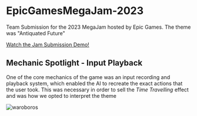 # EpicGamesMegaJam-2023
Team Submission for the 2023 MegaJam hosted by Epic Games. The theme was "Antiquated Future"

[Watch the Jam Submission Demo!](https://www.youtube.com/watch?v=Be72Lf7ZJJk&ab_channel=nullptr)

## Mechanic Spotlight - Input Playback
One of the core mechanics of the game was an input recording and playback system, which enabled the AI to recreate the exact actions that the user took. 
This was necessary in order to sell the *Time Travelling* effect and was how we opted to interpret the theme

![waroboros](https://github.com/samithShetty/EpicGamesMegaJam-2023/assets/71335825/d3c1ccdd-30fe-4966-b691-225d3a07edb6)
